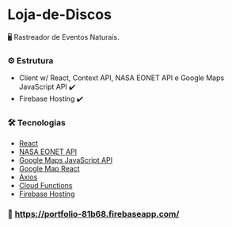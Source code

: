 # Loja-de-Discos

<p> 🖥 Rastreador de Eventos Naturais. </p>

### ⚙️ Estrutura

- Client w/ React, Context API, NASA EONET API e Google Maps JavaScript API ✔️
- Firebase Hosting ✔️
 
### 🛠 Tecnologias
- [React](https://pt-br.reactjs.org/)
- [NASA EONET API](https://eonet.sci.gsfc.nasa.gov/what-is-eonet)
- [Google Maps JavaScript API ](https://developers.google.com/maps/documentation/javascript/overview)
- [Google Map React](https://github.com/google-map-react/google-map-react)
- [Axios](https://axios-http.com/)
- [Cloud Functions](https://firebase.google.com/docs/functions)
- [Firebase Hosting](https://firebase.google.com/docs/hosting)

### 🚀 https://portfolio-81b68.firebaseapp.com/
